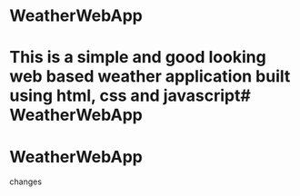 # WeatherWebApp
# This is a simple and good looking web based weather application built    using html, css and javascript# WeatherWebApp
# WeatherWebApp
changes
